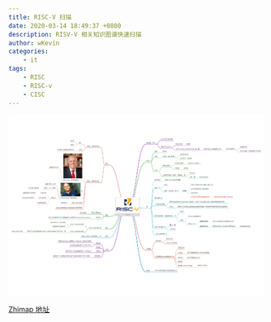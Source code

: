 ```yaml
---
title: RISC-V 扫描
date: 2020-03-14 18:49:37 +0800
description: RISV-V 相关知识图谱快速扫描
author: wKevin
categories: 
    - it
tags:
    - RISC
    - RISC-v
    - CISC
---
```


![](/images/posts/2020-03-14-risc-v/1584182912566.png)

[Zhimap 地址](https://zhimap.com/m/WrrGRqFn)